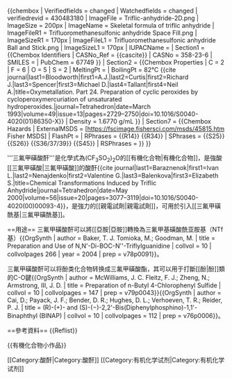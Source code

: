 {{chembox
| Verifiedfields = changed
| Watchedfields = changed
| verifiedrevid = 430483180
|   ImageFile = Triflic-anhydride-2D.png
|   ImageSize = 200px
|   ImageName = Skeletal formula of triflic anhydride
|   ImageFileR1 = Trifluoromethanesulfonic anhydride Space Fill.png
|   ImageSizeR1 = 170px
|   ImageFileL1 = Trifluoromethanesulfonic anhydride Ball and Stick.png
|   ImageSizeL1 = 170px
|   IUPACName =
| Section1 = {{Chembox Identifiers
|   CASNo_Ref = {{cascite}}
| CASNo = 358-23-6
|   SMILES =
| PubChem = 67749
  }}
| Section2 = {{Chembox Properties
|   C = 2 | F = 6 | O = 5 | S = 2
|   MeltingPt =
|   BoilingPt = 82°C <ref>{{cite journal|last1=Bloodworth|first1=A.J.|last2=Curtis|first2=Richard J.|last3=Spencer|first3=Michael D.|last4=Tallant|first4=Neil A.|title=Oxymetallation. Part 24. Preparation of cyclic peroxides by cycloperoxymercuriation of unsaturated hydroperoxides.|journal=Tetrahedron|date=March 1993|volume=49|issue=13|pages=2729–2750|doi=10.1016/S0040-4020(01)86350-X}}</ref>
|   Density =  1.6770 g/mL
  }}
| Section7 = {{Chembox Hazards
| ExternalMSDS = [https://fscimage.fishersci.com/msds/45815.htm  Fisher MSDS]
| FlashPt =
| RPhrases =  {{R14}} {{R34}}
| SPhrases =  {{S25}} {{S26}} {{S36/37/39}} {{S45}}
| RSPhrases =
  }}
}}

'''三氟甲磺酸酐'''是化學式為(CF<sub>3</sub>SO<sub>2</sub>)<sub>2</sub>O的[[有機化合物|有機化合物]]，是強酸[[三氟甲磺酸|三氟甲磺酸]]的酸酐<ref>{{cite journal|last1=Baraznenok|first1=Ivan L.|last2=Nenajdenko|first2=Valentine G.|last3=Balenkova|first3=Elizabeth S.|title=Chemical Transformations Induced by Triflic Anhydride|journal=Tetrahedron|date=May 2000|volume=56|issue=20|pages=3077–3119|doi=10.1016/S0040-4020(00)00093-4}}</ref>，是強力的[[親電試劑|親電試劑]]，可用於引入[[三氟甲磺酰基|三氟甲磺酰基]]。

==用途==
三氟甲磺酸酐可以將[[亞胺|亞胺]]轉換為三氟甲基磺酸酰亚胺基（NTf基）<ref>{{OrgSynth | author = Baker, T. J. Tomioka, M.; Goodman, M. | title = Preparation and Use of N,N'-Di-BOC-N''-Triflylguanidine | collvol = 10 | collvolpages 266 | year = 2004 | prep = v78p0091}}</ref>。

三氟甲磺酸酐可以将酚类化合物转换成三氟甲磺酸酯，其可以用于打斷[[酚|酚]]類的C-O鍵<ref>{{OrgSynth | author = McWilliams, J. C. Fleitz, F. J.;  Zheng, N.;  Armstrong, III, J. D. | title = Preparation of n-Butyl 4-Chlorophenyl Sulfide | collvol = 10 | collvolpages = 147 | prep = v79p0043}}</ref><ref>{{OrgSynth | author = Cai, D.; Payack, J. F.; Bender, D. R.; Hughes, D. L.; Verhoeven, T. R.; Reider, P. J. | title = (R)-(+)- and (S)-(−)-2,2'-Bis(Diphenylphosphino)-1,1'-Binaphthyl (BINAP) | collvol = 10 | collvolpages = 112 | prep = v76p0006}}</ref>。

==參考資料==
{{Reflist}}

{{有機化合物小作品}}

[[Category:酸酐|Category:酸酐]]
[[Category:有机化学试剂|Category:有机化学试剂]]